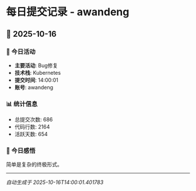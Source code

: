 # 每日提交记录 - awandeng

## 📅 2025-10-16

### 🎯 今日活动
- **主要活动**: Bug修复
- **技术栈**: Kubernetes
- **提交时间**: 14:00:01
- **账号**: awandeng

### 📊 统计信息
- 总提交次数: 686
- 代码行数: 2164
- 活跃天数: 654

### 💭 今日感悟
简单是复杂的终极形式。

---
*自动生成于 2025-10-16T14:00:01.401783*
